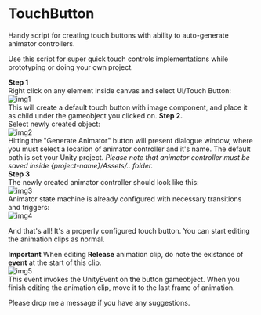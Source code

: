 # TouchButton
Handy script for creating touch buttons with ability to auto-generate animator controllers.

Use this script for super quick touch controls implementations while prototyping or doing your own project.

__Step 1__  
  Right click on any element inside canvas and select UI/Touch Button:  
  ![img1](http://rebound.studio/create_touchButton.png)  
  This will create a default touch button with image component, and place it as child under the gameobject you clicked on.
__Step 2.__  
  Select newly created object:  
  ![img2](http://rebound.studio/generate_promt.png "Press button!")  
  Hitting the "Generate Animator" button will present dialogue window, where you must select a location of animator
  controller and it's name. The default path is set your Unity project.
  _Please note that animator controller must be saved inside {project-name}/Assets/.. folder._<br />
__Step 3__  
  The newly created animator controller should look like this:  
  ![img3](http://rebound.studio/generate_promt.png "Receive bacon!")  
  Animator state machine is already configured with necessary transitions and triggers:  
  ![img4](http://rebound.studio/controllerView.png)  
  
And that's all! It's a properly configured touch button. You can start editing the animation clips as normal.

__Important__
  When editing __Release__ animation clip, do note the existance of __event__ at the start of this clip.  
  ![img5](http://rebound.studio/animationEvent.png)  
  This event invokes the UnityEvent on the button gameobject. When you finish editing the animation clip, move it to the
  last frame of animation.
  
Please drop me a message if you have any suggestions.
